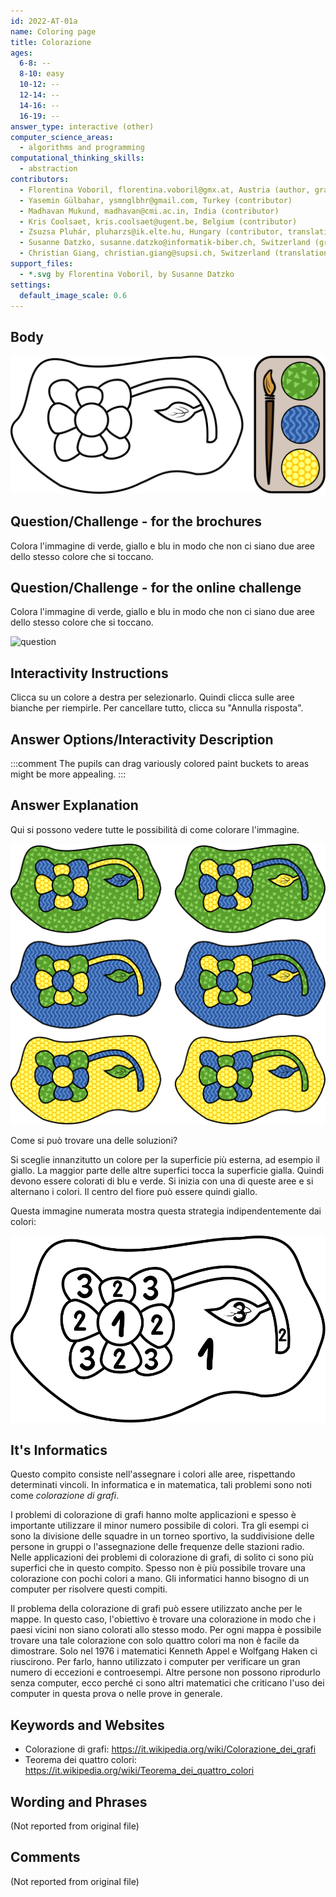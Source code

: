 ```yaml
---
id: 2022-AT-01a
name: Coloring page
title: Colorazione
ages:
  6-8: --
  8-10: easy
  10-12: --
  12-14: --
  14-16: --
  16-19: --
answer_type: interactive (other)
computer_science_areas:
  - algorithms and programming
computational_thinking_skills:
  - abstraction
contributors:
  - Florentina Voboril, florentina.voboril@gmx.at, Austria (author, graphics)
  - Yasemin Gülbahar, ysmnglbhr@gmail.com, Turkey (contributor)
  - Madhavan Mukund, madhavan@cmi.ac.in, India (contributor)
  - Kris Coolsaet, kris.coolsaet@ugent.be, Belgium (contributor)
  - Zsuzsa Pluhár, pluharzs@ik.elte.hu, Hungary (contributor, translation from English into German)
  - Susanne Datzko, susanne.datzko@informatik-biber.ch, Switzerland (graphics)
  - Christian Giang, christian.giang@supsi.ch, Switzerland (translation from German into Italian)
support_files:
  - *.svg by Florentina Voboril, by Susanne Datzko
settings:
  default_image_scale: 0.6
---
```


[explanation]: graphics/2022-AT-01a-explanation.svg "Spiegazione"
[solutions]: graphics/2022-AT-01a-solutions.svg "Soluzione"
[taskbody]: graphics/2022-AT-01a-taskbody.svg "Testo del compito"
[question]: interactivity/2022-AT-01a-question_interactive.svg "Domanda interattiva" 


## Body

![taskbody]


## Question/Challenge - for the brochures

Colora l'immagine di verde, giallo e blu in modo che non ci siano due aree dello stesso colore che si toccano.


## Question/Challenge - for the online challenge

Colora l'immagine di verde, giallo e blu in modo che non ci siano due aree dello stesso colore che si toccano.

![question]


## Interactivity Instructions

Clicca su un colore a destra per selezionarlo. Quindi clicca sulle aree bianche per riempirle. Per cancellare tutto, clicca su "Annulla risposta".


## Answer Options/Interactivity Description

<!-- empty -->

:::comment
The pupils can drag variously colored paint buckets to areas might be more appealing.
:::

## Answer Explanation

Qui si possono vedere tutte le possibilità di come colorare l'immagine.

![solutions]

Come si può trovare una delle soluzioni?

Si sceglie innanzitutto un colore per la superficie più esterna, ad esempio il giallo. La maggior parte delle altre superfici tocca la superficie gialla. Quindi devono essere colorati di blu e verde. Si inizia con una di queste aree e si alternano i colori. Il centro del fiore può essere quindi giallo.

Questa immagine numerata mostra questa strategia indipendentemente dai colori:

![explanation]

## It's Informatics

Questo compito consiste nell'assegnare i colori alle aree, rispettando determinati vincoli. In informatica e in matematica, tali problemi sono noti come _colorazione di grafi_.


I problemi di colorazione di grafi hanno molte applicazioni e spesso è importante utilizzare il minor numero possibile di colori. Tra gli esempi ci sono la divisione delle squadre in un torneo sportivo, la suddivisione delle persone in gruppi o l'assegnazione delle frequenze delle stazioni radio. Nelle applicazioni dei problemi di colorazione di grafi, di solito ci sono più superfici che in questo compito. Spesso non è più possibile trovare una colorazione con pochi colori a mano. Gli informatici hanno bisogno di un computer per risolvere questi compiti.

Il problema della colorazione di grafi può essere utilizzato anche per le mappe. In questo caso, l'obiettivo è trovare una colorazione in modo che i paesi vicini non siano colorati allo stesso modo. Per ogni mappa è possibile trovare una tale colorazione con solo quattro colori ma non è facile da dimostrare. Solo nel 1976 i matematici Kenneth Appel e Wolfgang Haken ci riuscirono. Per farlo, hanno utilizzato i computer per verificare un gran numero di eccezioni e controesempi. Altre persone non possono riprodurlo senza computer, ecco perché ci sono altri matematici che criticano l'uso dei computer in questa prova o nelle prove in generale.


## Keywords and Websites

 - Colorazione di grafi: https://it.wikipedia.org/wiki/Colorazione_dei_grafi
 - Teorema dei quattro colori: https://it.wikipedia.org/wiki/Teorema_dei_quattro_colori


## Wording and Phrases

(Not reported from original file)


## Comments

(Not reported from original file)
